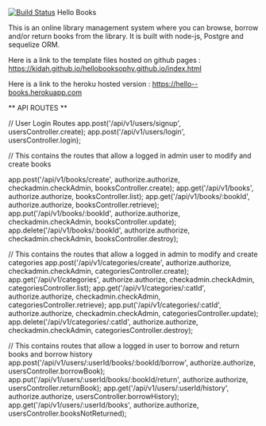 
[![Build Status](https://travis-ci.org/kidah/backhelloBooks.svg?branch=feature-finals)](https://travis-ci.org/kidah/backhelloBooks)
Hello Books

This is an online library management system where you can browse, borrow and/or return books from the library. It is built with node-js, 
Postgre and sequelize ORM. 

Here is a link to the template files hosted on github pages :  https://kidah.github.io/hellobooksophy.github.io/index.html

Here is a link to the heroku hosted version : https://hello--books.herokuapp.com

 **  API ROUTES **
 
  // User Login Routes
  app.post('/api/v1/users/signup', usersController.create);
  app.post('/api/v1/users/login', usersController.login);

  // This contains the routes that allow a logged in admin user to modify and create books

  app.post('/api/v1/books/create', authorize.authorize, checkadmin.checkAdmin, booksController.create);
  app.get('/api/v1/books', authorize.authorize, booksController.list);
  app.get('/api/v1/books/:bookId', authorize.authorize, booksController.retrieve);
  app.put('/api/v1/books/:bookId', authorize.authorize, checkadmin.checkAdmin, booksController.update);
  app.delete('/api/v1/books/:bookId', authorize.authorize, checkadmin.checkAdmin, booksController.destroy);

  // This contains the routes that  allow a logged in admin to modify and create categories
  app.post('/api/v1/categories/create', authorize.authorize, checkadmin.checkAdmin, categoriesController.create);
  app.get('/api/v1/categories', authorize.authorize, checkadmin.checkAdmin, categoriesController.list);
  app.get('/api/v1/categories/:catId', authorize.authorize, checkadmin.checkAdmin, categoriesController.retrieve);
  app.put('/api/v1/categories/:catId', authorize.authorize, checkadmin.checkAdmin, categoriesController.update);
  app.delete('/api/v1/categories/:catId', authorize.authorize, checkadmin.checkAdmin, categoriesController.destroy);


  // This contains routes that allow a logged in user to borrow and return books and borrow history
  app.post('/api/v1/users/:userId/books/:bookId/borrow', authorize.authorize, usersController.borrowBook);
  app.put('/api/v1/users/:userId/books/:bookId/return', authorize.authorize, usersController.returnBook);
  app.get('/api/v1/users/:userId/history', authorize.authorize, usersController.borrowHistory);
  app.get('/api/v1/users/:userId/books', authorize.authorize, usersController.booksNotReturned);



